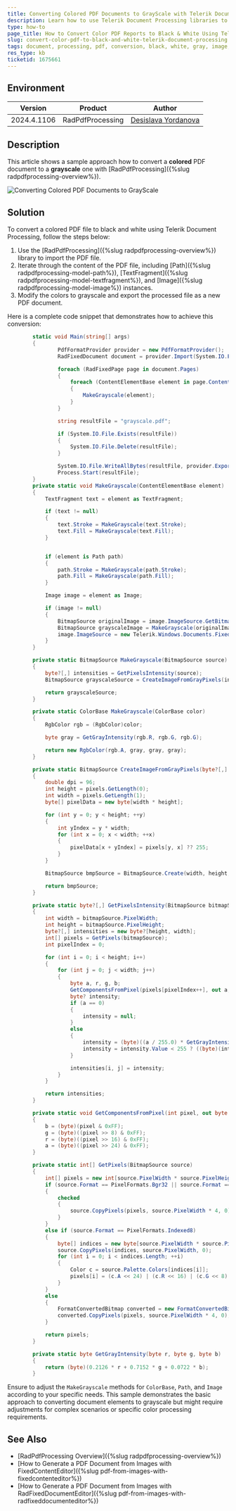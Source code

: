 ```yaml
---
title: Converting Colored PDF Documents to GrayScale with Telerik Document Processing
description: Learn how to use Telerik Document Processing libraries to convert color PDF reports into black and white format.
type: how-to
page_title: How to Convert Color PDF Reports to Black & White Using Telerik Document Processing
slug: convert-color-pdf-to-black-and-white-telerik-document-processing
tags: document, processing, pdf, conversion, black, white, gray, image, convert
res_type: kb
ticketid: 1675661
---
```


## Environment

| Version | Product | Author | 
| ---- | ---- | ---- | 
| 2024.4.1106| RadPdfProcessing |[Desislava Yordanova](https://www.telerik.com/blogs/author/desislava-yordanova)| 

## Description

This article shows a sample approach how to convert a **colored** PDF document to a **grayscale** one with [RadPdfProcessing]({%slug radpdfprocessing-overview%}). 

![Converting Colored PDF Documents to GrayScale](images/convert-grascale-pdf.png)   

## Solution

To convert a colored PDF file to black and white using Telerik Document Processing, follow the steps below:

1. Use the [RadPdfProcessing]({%slug radpdfprocessing-overview%}) library to import the PDF file.
2. Iterate through the content of the PDF file, including [Path]({%slug radpdfprocessing-model-path%}), [TextFragment]({%slug radpdfprocessing-model-textfragment%}), and [Image]({%slug radpdfprocessing-model-image%}) instances.
3. Modify the colors to grayscale and export the processed file as a new PDF document.

Here is a complete code snippet that demonstrates how to achieve this conversion:

```csharp
        static void Main(string[] args)
        {        
                PdfFormatProvider provider = new PdfFormatProvider();
                RadFixedDocument document = provider.Import(System.IO.File.ReadAllBytes(filePath));

                foreach (RadFixedPage page in document.Pages)
                {
                    foreach (ContentElementBase element in page.Content)
                    {
                        MakeGrayscale(element);
                    }
                }

                string resultFile = "grayscale.pdf";

                if (System.IO.File.Exists(resultFile))
                {
                    System.IO.File.Delete(resultFile);
                }

                System.IO.File.WriteAllBytes(resultFile, provider.Export(document, TimeSpan.FromSeconds(10)));
                Process.Start(resultFile);        
        }
        private static void MakeGrayscale(ContentElementBase element)
        {
            TextFragment text = element as TextFragment;

            if (text != null)
            {
                text.Stroke = MakeGrayscale(text.Stroke);
                text.Fill = MakeGrayscale(text.Fill);
            }


            if (element is Path path)
            {
                path.Stroke = MakeGrayscale(path.Stroke);
                path.Fill = MakeGrayscale(path.Fill);
            }

            Image image = element as Image;

            if (image != null)
            {
                BitmapSource originalImage = image.ImageSource.GetBitmapSource();
                BitmapSource grayscaleImage = MakeGrayscale(originalImage);
                image.ImageSource = new Telerik.Windows.Documents.Fixed.Model.Resources.ImageSource(grayscaleImage);
            }
        }

        private static BitmapSource MakeGrayscale(BitmapSource source)
        {
            byte?[,] intensities = GetPixelsIntensity(source);
            BitmapSource grayscaleSource = CreateImageFromGrayPixels(intensities);

            return grayscaleSource;
        }

        private static ColorBase MakeGrayscale(ColorBase color)
        {
            RgbColor rgb = (RgbColor)color;

            byte gray = GetGrayIntensity(rgb.R, rgb.G, rgb.G);

            return new RgbColor(rgb.A, gray, gray, gray);
        }

        private static BitmapSource CreateImageFromGrayPixels(byte?[,] pixels)
        {
            double dpi = 96;
            int height = pixels.GetLength(0);
            int width = pixels.GetLength(1);
            byte[] pixelData = new byte[width * height];

            for (int y = 0; y < height; ++y)
            {
                int yIndex = y * width;
                for (int x = 0; x < width; ++x)
                {
                    pixelData[x + yIndex] = pixels[y, x] ?? 255;
                }
            }

            BitmapSource bmpSource = BitmapSource.Create(width, height, dpi, dpi, PixelFormats.Gray8, null, pixelData, width);

            return bmpSource;
        }

        private static byte?[,] GetPixelsIntensity(BitmapSource bitmapSource)
        {
            int width = bitmapSource.PixelWidth;
            int height = bitmapSource.PixelHeight;
            byte?[,] intensities = new byte?[height, width];
            int[] pixels = GetPixels(bitmapSource);
            int pixelIndex = 0;

            for (int i = 0; i < height; i++)
            {
                for (int j = 0; j < width; j++)
                {
                    byte a, r, g, b;
                    GetComponentsFromPixel(pixels[pixelIndex++], out a, out r, out g, out b);
                    byte? intensity;
                    if (a == 0)
                    {
                        intensity = null;
                    }
                    else
                    {
                        intensity = (byte)((a / 255.0) * GetGrayIntensity(r, g, b));
                        intensity = intensity.Value < 255 ? ((byte)(intensity.Value + 1)) : intensity.Value;
                    }

                    intensities[i, j] = intensity;
                }
            }

            return intensities;
        }

        private static void GetComponentsFromPixel(int pixel, out byte a, out byte r, out byte g, out byte b)
        {
            b = (byte)(pixel & 0xFF);
            g = (byte)((pixel >> 8) & 0xFF);
            r = (byte)((pixel >> 16) & 0xFF);
            a = (byte)((pixel >> 24) & 0xFF);
        }

        private static int[] GetPixels(BitmapSource source)
        {
            int[] pixels = new int[source.PixelWidth * source.PixelHeight];
            if (source.Format == PixelFormats.Bgr32 || source.Format == PixelFormats.Bgra32 || source.Format == PixelFormats.Pbgra32)
            {
                checked
                {
                    source.CopyPixels(pixels, source.PixelWidth * 4, 0);
                }
            }
            else if (source.Format == PixelFormats.Indexed8)
            {
                byte[] indices = new byte[source.PixelWidth * source.PixelHeight];
                source.CopyPixels(indices, source.PixelWidth, 0);
                for (int i = 0; i < indices.Length; ++i)
                {
                    Color c = source.Palette.Colors[indices[i]];
                    pixels[i] = (c.A << 24) | (c.R << 16) | (c.G << 8) | (c.B << 0);
                }
            }
            else
            {
                FormatConvertedBitmap converted = new FormatConvertedBitmap(source, PixelFormats.Bgra32, null, 0);
                converted.CopyPixels(pixels, source.PixelWidth * 4, 0);
            }

            return pixels;
        }

        private static byte GetGrayIntensity(byte r, byte g, byte b)
        {
            return (byte)(0.2126 * r + 0.7152 * g + 0.0722 * b);
        }
```

Ensure to adjust the `MakeGrayscale` methods for `ColorBase`, `Path`, and `Image` according to your specific needs. This sample demonstrates the basic approach to converting document elements to grayscale but might require adjustments for complex scenarios or specific color processing requirements.

## See Also

- [RadPdfProcessing Overview]({%slug radpdfprocessing-overview%})
- [How to Generate a PDF Document from Images with FixedContentEditor]({%slug pdf-from-images-with-fixedcontenteditor%}) 
- [How to Generate a PDF Document from Images with RadFixedDocumentEditor]({%slug pdf-from-images-with-radfixeddocumenteditor%})
